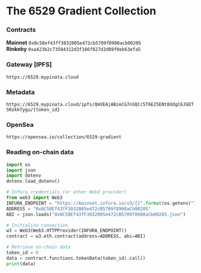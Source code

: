 # The 6529 Gradient Collection

### Contracts  
**Mainnet** `0x0c58ef43ff3032005e472cb5709f8908acb00205`  
**Rinkeby** `0xa423b2c73584312d3f166f827d2d09f0eb63efa5`

### Gateway [IPFS]  
`https://6529.mypinata.cloud`  

### Metadata  
`https://6529.mypinata.cloud/ipfs/QmVEAjABzeCG7nSQCc5T6E25ENt8UdgC6JGDTSRzkkTygu/{token_id}`

### OpenSea  

`https://opensea.io/collection/6529-gradient`

### Reading on-chain data
```python
import os
import json
import dotenv
dotenv.load_dotenv()

# Infura credentials (or other Web3 provider)
from web3 import Web3
INFURA_ENDPOINT = "https://mainnet.infura.io/v3/{}".format(os.getenv("INFURA_KEY"))
ADDRESS = "0x0C58Ef43fF3032005e472cB5709f8908aCb00205"
ABI = json.loads("0x0C58Ef43fF3032005e472cB5709f8908aCb00205.json")

# Initialize connection
w3 = Web3(Web3.HTTPProvider(INFURA_ENDPOINT))
contract = w3.eth.contract(address=ADDRESS, abi=ABI)

# Retrieve on-chain data
token_id = 0
data = contract.functions.tokenData(token_id).call()
print(data)
```